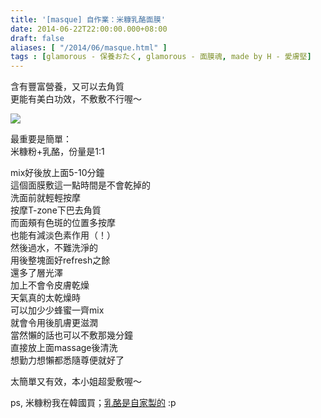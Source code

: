 ```yaml
---
title: '[masque] 自作業：米糠乳酪面膜'
date: 2014-06-22T22:00:00.000+08:00
draft: false
aliases: [ "/2014/06/masque.html" ]
tags : [glamorous - 保養おたく, glamorous - 面膜魂, made by H - 愛膚堅]
---
```


含有豐富營養，又可以去角質  
更能有美白功效，不敷敷不行喔～  

![](/images/riceyogurtmask.jpg)

最重要是簡單：  
米糠粉+乳酪，份量是1:1  
  
mix好後放上面5-10分鐘  
這個面膜敷這一點時間是不會乾掉的  
洗面前就輕輕按摩  
按摩T-zone下巴去角質  
而面頰有色斑的位置多按摩  
也能有減淡色素作用（！）  
然後過水，不難洗淨的  
用後整塊面好refresh之餘  
還多了層光澤  
加上不會令皮膚乾燥  
天氣真的太乾燥時  
可以加少少蜂蜜一齊mix  
就會令用後肌膚更滋潤  
當然懶的話也可以不敷那幾分鐘  
直接放上面massage後清洗  
想勤力想懶都悉隨尊便就好了  
  
太簡單又有效，本小姐超愛敷喔～  
  
ps, 米糠粉我在韓國買；[乳酪是自家製的](https://hidie.net/yogurtmachine/) :p
